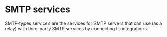 # SMTP services

SMTP-types services are the services for SMTP servers that can use (as a relay) with third-party SMTP services by connecting to integrations. 
